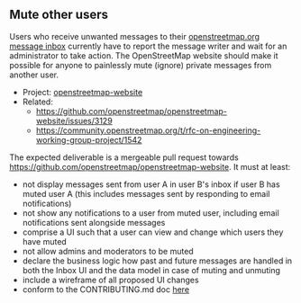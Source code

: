 ## Mute other users

Users who receive unwanted messages to their [openstreetmap.org message inbox](https://www.openstreetmap.org/messages/inbox) currently have to report the message writer and wait for an administrator to take action. The OpenStreetMap website should make it possible for anyone to painlessly mute (ignore) private messages from another user.

* Project: [openstreetmap-website](https://github.com/openstreetmap/openstreetmap-website)
* Related:
  - https://github.com/openstreetmap/openstreetmap-website/issues/3129
  - https://community.openstreetmap.org/t/rfc-on-engineering-working-group-project/1542

The expected deliverable is a mergeable pull request towards https://github.com/openstreetmap/openstreetmap-website. It must at least:
- not display messages sent from user A in user B's inbox if user B has muted user A (this includes messages sent by responding to email notifications)
- not show any notifications to a user from muted user, including email notifications sent alongside messages
- comprise a UI such that a user can view and change which users they have muted
- not allow admins and moderators to be muted
- declare the business logic how past and future messages are handled in both the Inbox UI and the data model in case of muting and unmuting
- include a wireframe of all proposed UI changes
- conform to the CONTRIBUTING.md doc [here](https://github.com/openstreetmap/openstreetmap-website/blob/master/CONTRIBUTING.md)

